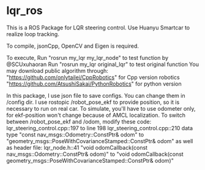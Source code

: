 # lqr_ros

This is a ROS Package for LQR steering control.
Use Huanyu Smartcar to realize loop tracking.

To compile, jsonCpp, OpenCV and Eigen is required.

To execute, 
Run "rosrun my_lqr my_lqr_node" to test function by @SCUxuhaoran
Run "rosrun my_lqr original_lqr" to test original function
You may download public algorithm through:
"https://github.com/onlytailei/CppRobotics" for Cpp version robotics
"https://github.com/AtsushiSakai/PythonRobotics" for python version

In this package, 
I use json file to save configs. You can change them in /config dir.
I use rostopic /robot_pose_ekf to provide position, so it is necessary to run on real car. To simulate, you'll have to use odometer only, for ekf-position won't change because of AMCL localization.
To switch between /robot_pose_ekf and /odom, modify these code:
lqr_steering_control.cpp::197 to line 198
lqr_steering_control.cpp::210 data type "const nav_msgs::Odometry::ConstPtr& odom" to "geometry_msgs::PoseWithCovarianceStamped::ConstPtr& odom"
as well as header file:
lqr_node.h::41 "void odomCallback(const nav_msgs::Odometry::ConstPtr& odom)" to "void odomCallback(const geometry_msgs::PoseWithCovarianceStamped::ConstPtr& odom)"
